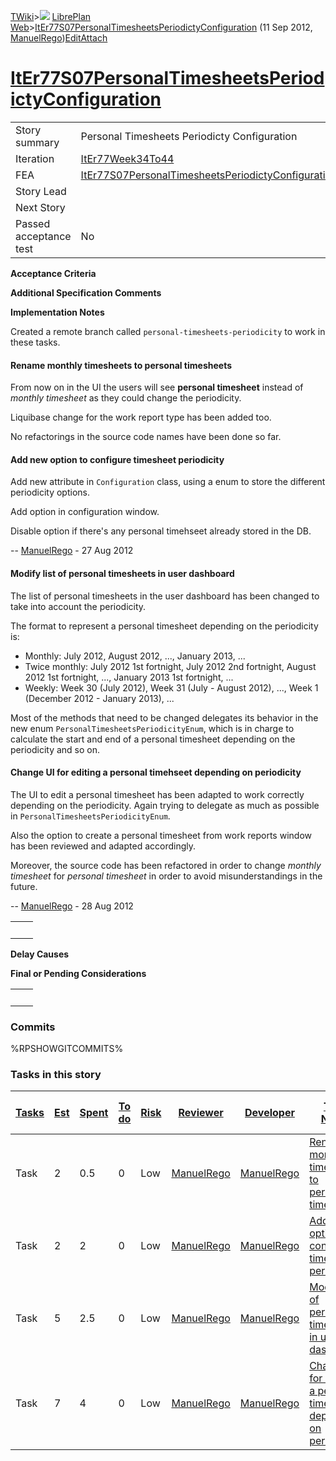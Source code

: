 [TWiki](/twiki/Main/WebHome)&gt;![](/twiki/TWiki/TWikiDocGraphics/web-bg-small.gif) [LibrePlan Web](/twiki/LibrePlan/WebHome)&gt;[ItEr77S07PersonalTimesheetsPeriodictyConfiguration](http://wiki.libreplan-enterprise.com/twiki/LibrePlan/ItEr77S07PersonalTimesheetsPeriodictyConfiguration "Topic revision: 6 (11 Sep 2012 - 06:13:37)") (11 Sep 2012, [ManuelRego](/twiki/Main/ManuelRego))[Edit](http://wiki.libreplan-enterprise.com/twiki/bin/edit/LibrePlan/ItEr77S07PersonalTimesheetsPeriodictyConfiguration?t=1520337945 "Edit this topic text")[Attach](/twiki/bin/attach/LibrePlan/ItEr77S07PersonalTimesheetsPeriodictyConfiguration "Attach an image or document to this topic")

 [ItEr77S07PersonalTimesheetsPeriodictyConfiguration](/twiki/LibrePlan/ItEr77S07PersonalTimesheetsPeriodictyConfiguration)
======================================================================================================================================================================================



|                        |                                                                                                                                    |
|------------------------|------------------------------------------------------------------------------------------------------------------------------------|
| Story summary          | Personal Timesheets Periodicty Configuration                                                                                       |
| Iteration              | [ItEr77Week34To44](/twiki/LibrePlan/ItEr77Week34To44)                                                                     |
| FEA                    | [ItEr77S07PersonalTimesheetsPeriodictyConfiguration](/twiki/LibrePlan/ItEr77S07PersonalTimesheetsPeriodictyConfiguration) |
| Story Lead             |                                                                                                                                    |
| Next Story             |                                                                                                                                    |
| Passed acceptance test | No                                                                                                                                 |

**Acceptance Criteria**

**Additional Specification Comments**

**Implementation Notes**

Created a remote branch called `personal-timesheets-periodicity` to work in these tasks.

####  Rename monthly timesheets to personal timesheets

From now on in the UI the users will see **personal timesheet** instead of *monthly timesheet* as they could change the periodicity.

Liquibase change for the work report type has been added too.

No refactorings in the source code names have been done so far.

####  Add new option to configure timesheet periodicity

Add new attribute in `Configuration` class, using a enum to store the different periodicity options.

Add option in configuration window.

Disable option if there's any personal timehseet already stored in the DB.

-- [ManuelRego](/twiki/Main/ManuelRego) - 27 Aug 2012

####  Modify list of personal timesheets in user dashboard

The list of personal timesheets in the user dashboard has been changed to take into account the periodicity.

The format to represent a personal timesheet depending on the periodicity is:

-   Monthly: July 2012, August 2012, ..., January 2013, ...
-   Twice monthly: July 2012 1st fortnight, July 2012 2nd fortnight, August 2012 1st fortnight, ..., January 2013 1st fortnight, ...
-   Weekly: Week 30 (July 2012), Week 31 (July - August 2012), ..., Week 1 (December 2012 - January 2013), ...

Most of the methods that need to be changed delegates its behavior in the new enum `PersonalTimesheetsPeriodicityEnum`, which is in charge to calculate the start and end of a personal timesheet depending on the periodicity and so on.

####  Change UI for editing a personal timehseet depending on periodicity

The UI to edit a personal timesheet has been adapted to work correctly depending on the periodicity. Again trying to delegate as much as possible in `PersonalTimesheetsPeriodicityEnum`.

Also the option to create a personal timesheet from work reports window has been reviewed and adapted accordingly.

Moreover, the source code has been refactored in order to change *monthly timesheet* for *personal timesheet* in order to avoid misunderstandings in the future.

-- [ManuelRego](/twiki/Main/ManuelRego) - 28 Aug 2012

|     |     |
|-----|-----|
|     |     |

**Delay Causes**

**Final or Pending Considerations**

|     |     |
|-----|-----|
|     |     |

###  Commits

%RPSHOWGITCOMMITS%

###  Tasks in this story



| [Tasks](http://wiki.libreplan-enterprise.com/twiki/LibrePlan/ItEr77S07PersonalTimesheetsPeriodictyConfiguration?sortcol=0;table=2;up=0#sorted_table "Sort by this column") | [Est](http://wiki.libreplan-enterprise.com/twiki/LibrePlan/ItEr77S07PersonalTimesheetsPeriodictyConfiguration?sortcol=1;table=2;up=0#sorted_table "Sort by this column") | [Spent](http://wiki.libreplan-enterprise.com/twiki/LibrePlan/ItEr77S07PersonalTimesheetsPeriodictyConfiguration?sortcol=2;table=2;up=0#sorted_table "Sort by this column") | [To do](http://wiki.libreplan-enterprise.com/twiki/LibrePlan/ItEr77S07PersonalTimesheetsPeriodictyConfiguration?sortcol=3;table=2;up=0#sorted_table "Sort by this column") | [Risk](http://wiki.libreplan-enterprise.com/twiki/LibrePlan/ItEr77S07PersonalTimesheetsPeriodictyConfiguration?sortcol=4;table=2;up=0#sorted_table "Sort by this column") | [Reviewer](http://wiki.libreplan-enterprise.com/twiki/LibrePlan/ItEr77S07PersonalTimesheetsPeriodictyConfiguration?sortcol=5;table=2;up=0#sorted_table "Sort by this column") | [Developer](http://wiki.libreplan-enterprise.com/twiki/LibrePlan/ItEr77S07PersonalTimesheetsPeriodictyConfiguration?sortcol=6;table=2;up=0#sorted_table "Sort by this column") | [Task Name](http://wiki.libreplan-enterprise.com/twiki/LibrePlan/ItEr77S07PersonalTimesheetsPeriodictyConfiguration?sortcol=7;table=2;up=0#sorted_table "Sort by this column") | [Start Date](http://wiki.libreplan-enterprise.com/twiki/LibrePlan/ItEr77S07PersonalTimesheetsPeriodictyConfiguration?sortcol=8;table=2;up=0#sorted_table "Sort by this column") | [Est End Date](http://wiki.libreplan-enterprise.com/twiki/LibrePlan/ItEr77S07PersonalTimesheetsPeriodictyConfiguration?sortcol=9;table=2;up=0#sorted_table "Sort by this column") | [End Date](http://wiki.libreplan-enterprise.com/twiki/LibrePlan/ItEr77S07PersonalTimesheetsPeriodictyConfiguration?sortcol=10;table=2;up=0#sorted_table "Sort by this column") |
|-------------------------------------------------------------------------------------------------------------------------------------------------------------------------------------|-----------------------------------------------------------------------------------------------------------------------------------------------------------------------------------|-------------------------------------------------------------------------------------------------------------------------------------------------------------------------------------|-------------------------------------------------------------------------------------------------------------------------------------------------------------------------------------|------------------------------------------------------------------------------------------------------------------------------------------------------------------------------------|----------------------------------------------------------------------------------------------------------------------------------------------------------------------------------------|-----------------------------------------------------------------------------------------------------------------------------------------------------------------------------------------|-----------------------------------------------------------------------------------------------------------------------------------------------------------------------------------------|------------------------------------------------------------------------------------------------------------------------------------------------------------------------------------------|--------------------------------------------------------------------------------------------------------------------------------------------------------------------------------------------|-----------------------------------------------------------------------------------------------------------------------------------------------------------------------------------------|
| Task                                                                                                                                                                                | 2                                                                                                                                                                                 | 0.5                                                                                                                                                                                 | 0                                                                                                                                                                                   | Low                                                                                                                                                                                | [ManuelRego](/twiki/Main/ManuelRego)                                                                                                                                          | [ManuelRego](/twiki/Main/ManuelRego)                                                                                                                                           | [Rename monthly timesheets to personal timesheets](/twiki/LibrePlan/AnA12S05PersonalTimesheetsPeriodictyConfiguration#TasK1)                                                   |                                                                                                                                                                                          |                                                                                                                                                                                            |                                                                                                                                                                                         |
| Task                                                                                                                                                                                | 2                                                                                                                                                                                 | 2                                                                                                                                                                                   | 0                                                                                                                                                                                   | Low                                                                                                                                                                                | [ManuelRego](/twiki/Main/ManuelRego)                                                                                                                                          | [ManuelRego](/twiki/Main/ManuelRego)                                                                                                                                           | [Add new option to configure timesheet periodicity](/twiki/LibrePlan/AnA12S05PersonalTimesheetsPeriodictyConfiguration#TasK2)                                                  |                                                                                                                                                                                          |                                                                                                                                                                                            |                                                                                                                                                                                         |
| Task                                                                                                                                                                                | 5                                                                                                                                                                                 | 2.5                                                                                                                                                                                 | 0                                                                                                                                                                                   | Low                                                                                                                                                                                | [ManuelRego](/twiki/Main/ManuelRego)                                                                                                                                          | [ManuelRego](/twiki/Main/ManuelRego)                                                                                                                                           | [Modify list of personal timesheets in user dashboard](/twiki/LibrePlan/AnA12S05PersonalTimesheetsPeriodictyConfiguration#TasK3)                                               |                                                                                                                                                                                          |                                                                                                                                                                                            |                                                                                                                                                                                         |
| Task                                                                                                                                                                                | 7                                                                                                                                                                                 | 4                                                                                                                                                                                   | 0                                                                                                                                                                                   | Low                                                                                                                                                                                | [ManuelRego](/twiki/Main/ManuelRego)                                                                                                                                          | [ManuelRego](/twiki/Main/ManuelRego)                                                                                                                                           | [Change UI for editing a personal timehseet depending on periodicity](/twiki/LibrePlan/AnA12S05PersonalTimesheetsPeriodictyConfiguration#TasK4)                                |                                                                                                                                                                                          |                                                                                                                                                                                            |                                                                                                                                                                                         |



